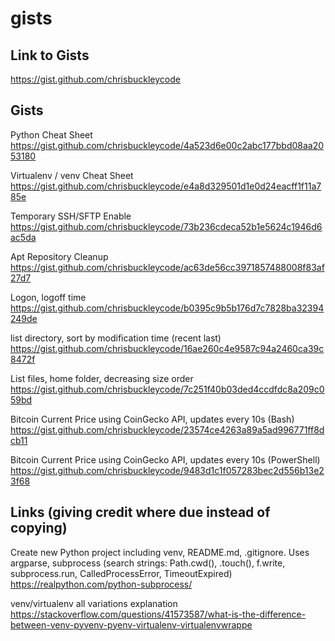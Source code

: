 # gists

## Link to Gists

https://gist.github.com/chrisbuckleycode

## Gists

Python Cheat Sheet
https://gist.github.com/chrisbuckleycode/4a523d6e00c2abc177bbd08aa2053180

Virtualenv / venv Cheat Sheet
https://gist.github.com/chrisbuckleycode/e4a8d329501d1e0d24eacff1f11a785e

Temporary SSH/SFTP Enable
https://gist.github.com/chrisbuckleycode/73b236cdeca52b1e5624c1946d6ac5da

Apt Repository Cleanup
https://gist.github.com/chrisbuckleycode/ac63de56cc3971857488008f83af27d7

Logon, logoff time
https://gist.github.com/chrisbuckleycode/b0395c9b5b176d7c7828ba32394249de

list directory, sort by modification time (recent last)
https://gist.github.com/chrisbuckleycode/16ae260c4e9587c94a2460ca39c8472f

List files, home folder, decreasing size order
https://gist.github.com/chrisbuckleycode/7c251f40b03ded4ccdfdc8a209c059bd

Bitcoin Current Price using CoinGecko API, updates every 10s (Bash)
https://gist.github.com/chrisbuckleycode/23574ce4263a89a5ad996771ff8dcb11

Bitcoin Current Price using CoinGecko API, updates every 10s (PowerShell)
https://gist.github.com/chrisbuckleycode/9483d1c1f057283bec2d556b13e23f68

## Links (giving credit where due instead of copying)

Create new Python project including venv, README.md, .gitignore. Uses argparse, subprocess
(search strings: Path.cwd(), .touch(), f.write, subprocess.run, CalledProcessError, TimeoutExpired)
https://realpython.com/python-subprocess/

venv/virtualenv all variations explanation
https://stackoverflow.com/questions/41573587/what-is-the-difference-between-venv-pyvenv-pyenv-virtualenv-virtualenvwrappe
